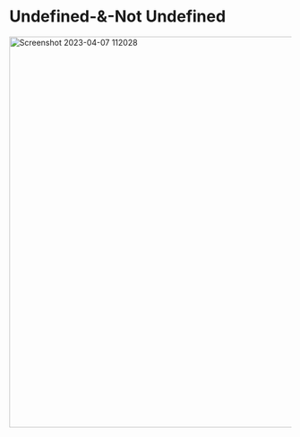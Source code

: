 # Undefined-&-Not Undefined

<img width="697" alt="Screenshot 2023-04-07 112028" src="https://user-images.githubusercontent.com/65957472/230549747-52274d4c-1f9d-46eb-bf60-b733091a85f9.png">
